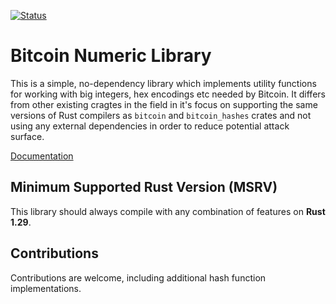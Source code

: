 [![Status](https://travis-ci.org/rust-bitcoin/bitcoin_num.png?branch=master)](https://travis-ci.org/rust-bitcoin/bitcoin_num)

# Bitcoin Numeric Library

This is a simple, no-dependency library which implements utility functions
for working with big integers, hex encodings etc needed by Bitcoin. It
differs from other existing cragtes in the field in it's focus on
supporting the same versions of Rust compilers as `bitcoin` and
`bitcoin_hashes` crates and not using any external dependencies in order
to reduce potential attack surface.

[Documentation](https://docs.rs/bitcoin_num/)

## Minimum Supported Rust Version (MSRV)

This library should always compile with any combination of features on 
**Rust 1.29**.


## Contributions

Contributions are welcome, including additional hash function implementations.
